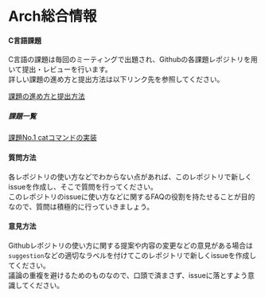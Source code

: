Arch総合情報
=====

#### C言語課題

C言語の課題は毎回のミーティングで出題され、Githubの各課題レポジトリを用いて提出・レビューを行います。  
詳しい課題の進め方と提出方法は以下リンク先を参照してください。

[課題の進め方と提出方法](https://github.com/sfc-arch/documents/blob/master/assignment_submit_format.md)

##### 課題一覧

[課題No.1 catコマンドの実装](https://github.com/sfc-arch/cat)

#### 質問方法

各レポジトリの使い方などでわからない点があれば、このレポジトリで新しくissueを作成し、そこで質問を行ってください。  
このレポジトリのissueに使い方などに関するFAQの役割を持たせることが目的なので、質問は積極的に行っていきましょう。

#### 意見方法

Githubレポジトリの使い方に関する提案や内容の変更などの意見がある場合は`suggestion`などの適切なラベルを付けてこのレポジトリで新しくissueを作成してください。  
議論の重複を避けるためのものなので、口頭で済まさず、issueに落とすよう意識してください。
